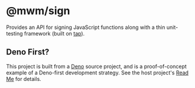# @mwm/sign

Provides an API for signing JavaScript functions along with a thin unit-testing framework (built on [tap][tap]).

## Deno First?

This project is built from a [Deno][deno] source project, and is a proof-of-concept example of a Deno-first development strategy. See the host project's [Read Me](../../README.md) for details.

[tap]: https://node-tap.org/
[deno]: https://deno.land/

